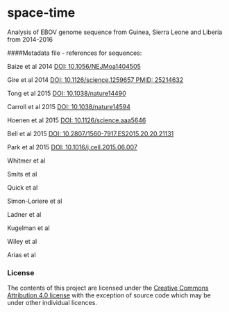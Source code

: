 # space-time
Analysis of EBOV genome sequence from Guinea, Sierra Leone and Liberia from 2014-2016

####Metadata file - references for sequences:

Baize et al 2014 [DOI: 10.1056/NEJMoa1404505](http://dx.doi.org/10.1056/NEJMoa1404505)

Gire et al 2014 [DOI: 10.1126/science.1259657 PMID: 25214632](http://dx.doi.org/10.1126/science.1259657)

Tong et al 2015 [DOI: 10.1038/nature14490](http://dx.doi.org/10.1038/nature14490)

Carroll et al 2015 [DOI: 10.1038/nature14594](http://dx.doi.org/10.1038/nature14594)

Hoenen et al 2015 [DOI: 10.1126/science.aaa5646](http://dx.doi.org/10.1126/science.aaa5646)

Bell et al 2015 [DOI: 10.2807/1560-7917.ES2015.20.20.21131](http://dx.doi.org/10.2807/1560-7917.ES2015.20.20.21131)

Park et al 2015 [DOI: 10.1016/j.cell.2015.06.007](http://dx.doi.org/10.1016/j.cell.2015.06.007)

Whitmer et al

Smits et al

Quick et al

Simon-Loriere et al

Ladner et al

Kugelman et al

Wiley et al

Arias et al

### License

The contents of this project are licensed under the [Creative Commons Attribution 4.0 license](http://choosealicense.com/licenses/cc-by-sa-4.0/) with the exception of source code which may be under other individual licences.
